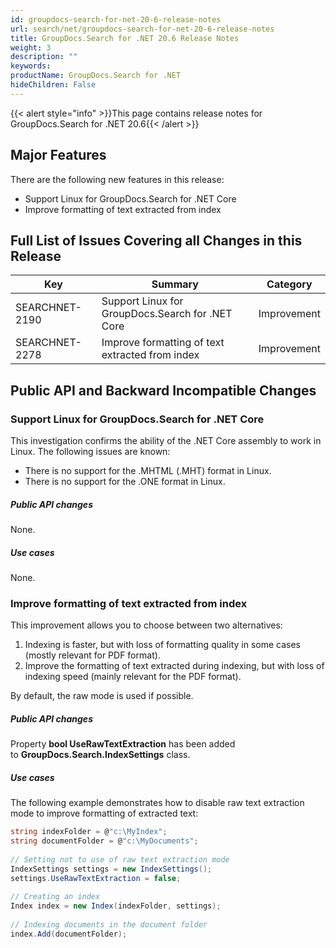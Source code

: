 ```yaml
---
id: groupdocs-search-for-net-20-6-release-notes
url: search/net/groupdocs-search-for-net-20-6-release-notes
title: GroupDocs.Search for .NET 20.6 Release Notes
weight: 3
description: ""
keywords: 
productName: GroupDocs.Search for .NET
hideChildren: False
---
```

{{< alert style="info" >}}This page contains release notes for GroupDocs.Search for .NET 20.6{{< /alert >}}

## Major Features

There are the following new features in this release:

*   Support Linux for GroupDocs.Search for .NET Core
*   Improve formatting of text extracted from index

## Full List of Issues Covering all Changes in this Release

| Key | Summary | Category |
| --- | --- | --- |
| SEARCHNET-2190 | Support Linux for GroupDocs.Search for .NET Core | Improvement |
| SEARCHNET-2278 | Improve formatting of text extracted from index | Improvement |

## Public API and Backward Incompatible Changes

### Support Linux for GroupDocs.Search for .NET Core

This investigation confirms the ability of the .NET Core assembly to work in Linux. The following issues are known:

*   There is no support for the .MHTML (.MHT) format in Linux.
*   There is no support for the .ONE format in Linux.

##### Public API changes

None.

##### Use cases

None.

### Improve formatting of text extracted from index

This improvement allows you to choose between two alternatives:

1.  Indexing is faster, but with loss of formatting quality in some cases (mostly relevant for PDF format).
2.  Improve the formatting of text extracted during indexing, but with loss of indexing speed (mainly relevant for the PDF format).

By default, the raw mode is used if possible.

##### Public API changes 

Property **bool UseRawTextExtraction** has been added to **GroupDocs.Search.IndexSettings** class.

##### Use cases 

The following example demonstrates how to disable raw text extraction mode to improve formatting of extracted text:


```csharp
string indexFolder = @"c:\MyIndex";
string documentFolder = @"c:\MyDocuments";
 
// Setting not to use of raw text extraction mode
IndexSettings settings = new IndexSettings();
settings.UseRawTextExtraction = false;
 
// Creating an index
Index index = new Index(indexFolder, settings);
 
// Indexing documents in the document folder
index.Add(documentFolder);
```